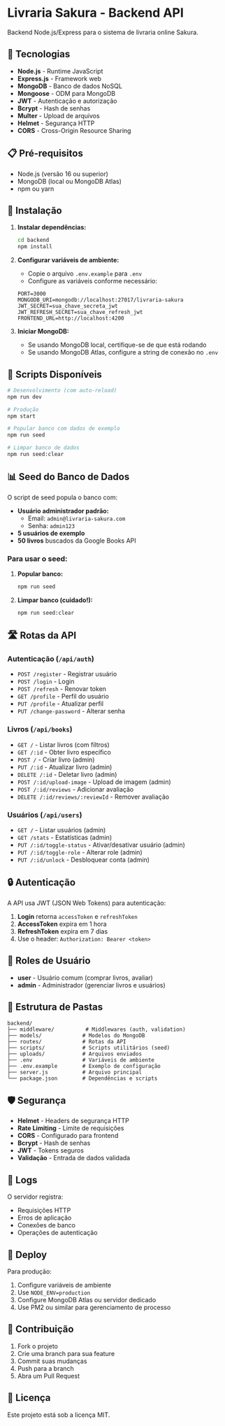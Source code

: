 # Livraria Sakura - Backend API

Backend Node.js/Express para o sistema de livraria online Sakura.

## 🚀 Tecnologias

- **Node.js** - Runtime JavaScript
- **Express.js** - Framework web
- **MongoDB** - Banco de dados NoSQL
- **Mongoose** - ODM para MongoDB
- **JWT** - Autenticação e autorização
- **Bcrypt** - Hash de senhas
- **Multer** - Upload de arquivos
- **Helmet** - Segurança HTTP
- **CORS** - Cross-Origin Resource Sharing

## 📋 Pré-requisitos

- Node.js (versão 16 ou superior)
- MongoDB (local ou MongoDB Atlas)
- npm ou yarn

## 🔧 Instalação

1. **Instalar dependências:**
   ```bash
   cd backend
   npm install
   ```

2. **Configurar variáveis de ambiente:**
   - Copie o arquivo `.env.example` para `.env`
   - Configure as variáveis conforme necessário:
   ```env
   PORT=3000
   MONGODB_URI=mongodb://localhost:27017/livraria-sakura
   JWT_SECRET=sua_chave_secreta_jwt
   JWT_REFRESH_SECRET=sua_chave_refresh_jwt
   FRONTEND_URL=http://localhost:4200
   ```

3. **Iniciar MongoDB:**
   - Se usando MongoDB local, certifique-se de que está rodando
   - Se usando MongoDB Atlas, configure a string de conexão no `.env`

## 🎯 Scripts Disponíveis

```bash
# Desenvolvimento (com auto-reload)
npm run dev

# Produção
npm start

# Popular banco com dados de exemplo
npm run seed

# Limpar banco de dados
npm run seed:clear
```

## 📊 Seed do Banco de Dados

O script de seed popula o banco com:
- **Usuário administrador padrão:**
  - Email: `admin@livraria-sakura.com`
  - Senha: `admin123`
- **5 usuários de exemplo**
- **50 livros** buscados da Google Books API

### Para usar o seed:

1. **Popular banco:**
   ```bash
   npm run seed
   ```

2. **Limpar banco (cuidado!):**
   ```bash
   npm run seed:clear
   ```

## 🛣️ Rotas da API

### Autenticação (`/api/auth`)
- `POST /register` - Registrar usuário
- `POST /login` - Login
- `POST /refresh` - Renovar token
- `GET /profile` - Perfil do usuário
- `PUT /profile` - Atualizar perfil
- `PUT /change-password` - Alterar senha

### Livros (`/api/books`)
- `GET /` - Listar livros (com filtros)
- `GET /:id` - Obter livro específico
- `POST /` - Criar livro (admin)
- `PUT /:id` - Atualizar livro (admin)
- `DELETE /:id` - Deletar livro (admin)
- `POST /:id/upload-image` - Upload de imagem (admin)
- `POST /:id/reviews` - Adicionar avaliação
- `DELETE /:id/reviews/:reviewId` - Remover avaliação

### Usuários (`/api/users`)
- `GET /` - Listar usuários (admin)
- `GET /stats` - Estatísticas (admin)
- `PUT /:id/toggle-status` - Ativar/desativar usuário (admin)
- `PUT /:id/toggle-role` - Alterar role (admin)
- `PUT /:id/unlock` - Desbloquear conta (admin)

## 🔒 Autenticação

A API usa JWT (JSON Web Tokens) para autenticação:

1. **Login** retorna `accessToken` e `refreshToken`
2. **AccessToken** expira em 1 hora
3. **RefreshToken** expira em 7 dias
4. Use o header: `Authorization: Bearer <token>`

## 👥 Roles de Usuário

- **user** - Usuário comum (comprar livros, avaliar)
- **admin** - Administrador (gerenciar livros e usuários)

## 📁 Estrutura de Pastas

```
backend/
├── middleware/          # Middlewares (auth, validation)
├── models/             # Modelos do MongoDB
├── routes/             # Rotas da API
├── scripts/            # Scripts utilitários (seed)
├── uploads/            # Arquivos enviados
├── .env                # Variáveis de ambiente
├── .env.example        # Exemplo de configuração
├── server.js           # Arquivo principal
└── package.json        # Dependências e scripts
```

## 🛡️ Segurança

- **Helmet** - Headers de segurança HTTP
- **Rate Limiting** - Limite de requisições
- **CORS** - Configurado para frontend
- **Bcrypt** - Hash de senhas
- **JWT** - Tokens seguros
- **Validação** - Entrada de dados validada

## 📝 Logs

O servidor registra:
- Requisições HTTP
- Erros de aplicação
- Conexões de banco
- Operações de autenticação

## 🚀 Deploy

Para produção:

1. Configure variáveis de ambiente
2. Use `NODE_ENV=production`
3. Configure MongoDB Atlas ou servidor dedicado
4. Use PM2 ou similar para gerenciamento de processo

## 🤝 Contribuição

1. Fork o projeto
2. Crie uma branch para sua feature
3. Commit suas mudanças
4. Push para a branch
5. Abra um Pull Request

## 📄 Licença

Este projeto está sob a licença MIT.